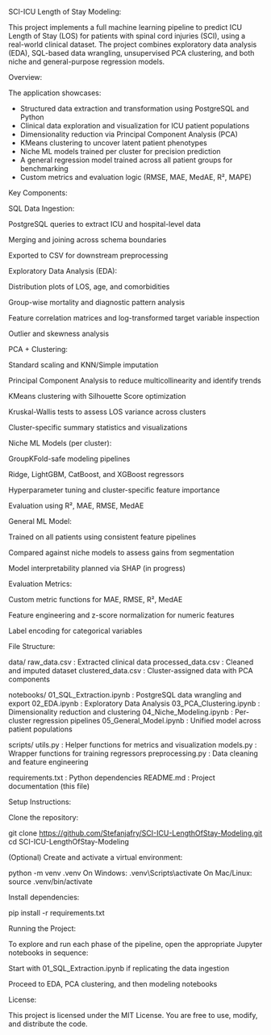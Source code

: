 SCI-ICU Length of Stay Modeling:

This project implements a full machine learning pipeline to predict ICU Length of Stay (LOS) for patients with spinal cord injuries (SCI), using a real-world clinical dataset. The project combines exploratory data analysis (EDA), SQL-based data wrangling, unsupervised PCA clustering, and both niche and general-purpose regression models.

Overview:

The application showcases:

- Structured data extraction and transformation using PostgreSQL and Python
- Clinical data exploration and visualization for ICU patient populations
- Dimensionality reduction via Principal Component Analysis (PCA)
- KMeans clustering to uncover latent patient phenotypes
- Niche ML models trained per cluster for precision prediction
- A general regression model trained across all patient groups for benchmarking
- Custom metrics and evaluation logic (RMSE, MAE, MedAE, R², MAPE)

Key Components:

SQL Data Ingestion:

PostgreSQL queries to extract ICU and hospital-level data

Merging and joining across schema boundaries

Exported to CSV for downstream preprocessing

Exploratory Data Analysis (EDA):

Distribution plots of LOS, age, and comorbidities

Group-wise mortality and diagnostic pattern analysis

Feature correlation matrices and log-transformed target variable inspection

Outlier and skewness analysis

PCA + Clustering:

Standard scaling and KNN/Simple imputation

Principal Component Analysis to reduce multicollinearity and identify trends

KMeans clustering with Silhouette Score optimization

Kruskal-Wallis tests to assess LOS variance across clusters

Cluster-specific summary statistics and visualizations

Niche ML Models (per cluster):

GroupKFold-safe modeling pipelines

Ridge, LightGBM, CatBoost, and XGBoost regressors

Hyperparameter tuning and cluster-specific feature importance

Evaluation using R², MAE, RMSE, MedAE

General ML Model:

Trained on all patients using consistent feature pipelines

Compared against niche models to assess gains from segmentation

Model interpretability planned via SHAP (in progress)

Evaluation Metrics:

Custom metric functions for MAE, RMSE, R², MedAE

Feature engineering and z-score normalization for numeric features

Label encoding for categorical variables

File Structure:

data/
raw_data.csv : Extracted clinical data
processed_data.csv : Cleaned and imputed dataset
clustered_data.csv : Cluster-assigned data with PCA components

notebooks/
01_SQL_Extraction.ipynb : PostgreSQL data wrangling and export
02_EDA.ipynb : Exploratory Data Analysis
03_PCA_Clustering.ipynb : Dimensionality reduction and clustering
04_Niche_Modeling.ipynb : Per-cluster regression pipelines
05_General_Model.ipynb : Unified model across patient populations

scripts/
utils.py : Helper functions for metrics and visualization
models.py : Wrapper functions for training regressors
preprocessing.py : Data cleaning and feature engineering

requirements.txt : Python dependencies
README.md : Project documentation (this file)

Setup Instructions:

Clone the repository:

git clone https://github.com/Stefanjafry/SCI-ICU-LengthOfStay-Modeling.git
cd SCI-ICU-LengthOfStay-Modeling

(Optional) Create and activate a virtual environment:

python -m venv .venv
On Windows: .venv\Scripts\activate
On Mac/Linux: source .venv/bin/activate

Install dependencies:

pip install -r requirements.txt

Running the Project:

To explore and run each phase of the pipeline, open the appropriate Jupyter notebooks in sequence:

Start with 01_SQL_Extraction.ipynb if replicating the data ingestion

Proceed to EDA, PCA clustering, and then modeling notebooks

License:

This project is licensed under the MIT License. You are free to use, modify, and distribute the code.
